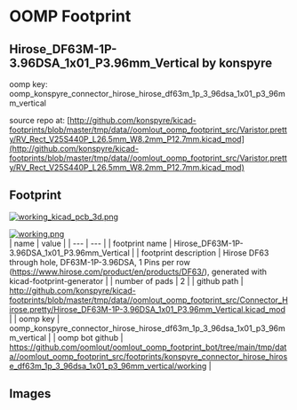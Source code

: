 # OOMP Footprint  
## Hirose_DF63M-1P-3.96DSA_1x01_P3.96mm_Vertical  by konspyre  
  
oomp key: oomp_konspyre_connector_hirose_hirose_df63m_1p_3_96dsa_1x01_p3_96mm_vertical  
  
source repo at: [http://github.com/konspyre/kicad-footprints/blob/master/tmp/data//oomlout_oomp_footprint_src/Varistor.pretty/RV_Rect_V25S440P_L26.5mm_W8.2mm_P12.7mm.kicad_mod](http://github.com/konspyre/kicad-footprints/blob/master/tmp/data//oomlout_oomp_footprint_src/Varistor.pretty/RV_Rect_V25S440P_L26.5mm_W8.2mm_P12.7mm.kicad_mod)  
## Footprint  
  
[![working_kicad_pcb_3d.png](working_kicad_pcb_3d_600.png)](working_kicad_pcb_3d.png)  
  
[![working.png](working_600.png)](working.png)  
| name | value | 
| --- | --- | 
| footprint name | Hirose_DF63M-1P-3.96DSA_1x01_P3.96mm_Vertical | 
| footprint description | Hirose DF63 through hole, DF63M-1P-3.96DSA, 1 Pins per row (https://www.hirose.com/product/en/products/DF63/), generated with kicad-footprint-generator | 
| number of pads | 2 | 
| github path | http://github.com/konspyre/kicad-footprints/blob/master/tmp/data//oomlout_oomp_footprint_src/Connector_Hirose.pretty/Hirose_DF63M-1P-3.96DSA_1x01_P3.96mm_Vertical.kicad_mod | 
| oomp key | oomp_konspyre_connector_hirose_hirose_df63m_1p_3_96dsa_1x01_p3_96mm_vertical | 
| oomp bot github | https://github.com/oomlout/oomlout_oomp_footprint_bot/tree/main/tmp/data//oomlout_oomp_footprint_src/footprints/konspyre_connector_hirose_hirose_df63m_1p_3_96dsa_1x01_p3_96mm_vertical/working | 
## Images  
